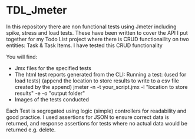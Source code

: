 # TDL_Jmeter

In this repository there are non functional tests using Jmeter including spike, stress and load tests. These have been written to cover the API 
I put together for my Todo List project where there is CRUD functionaility on two entities: Task & Task Items. 
I have tested this CRUD functionality

You will find: 

- Jmx files for the specified tests
- The html test reports generated from the CLI: Running a test: (used for load tests) (append the location to store results to write to a csv file created by the append) jmeter -n -t your_script.jmx -l "location to store results" -e -o "output folder"
- Images of the tests conducted

Each Test is segregated using logic (simple) controllers for readability and good practice. I used assertions for JSON to ensure correct data is returned, and response assertions for tests where no actual data would be returned e.g. delete.
